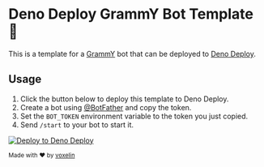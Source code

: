 # Deno Deploy GrammY Bot Template 🤖
This is a template for a [GrammY](https://grammy.dev) bot that can be deployed to [Deno Deploy](https://deno.com/deploy).

## Usage
1. Click the button below to deploy this template to Deno Deploy.
2. Create a bot using [@BotFather](https://t.me/botfather) and copy the token.
3. Set the `BOT_TOKEN` environment variable to the token you just copied.
4. Send `/start` to your bot to start it.

[![Deploy to Deno Deploy](https://0x0.st/onBy.svg)](https://dash.deno.com/new?url=https://raw.githubusercontent.com/voxelin/deno-bot-template/master/src/server.ts&env=BOT_TOKEN)

<small>Made with ❤️ by [voxelin](https://github.com/voxelin)</small>